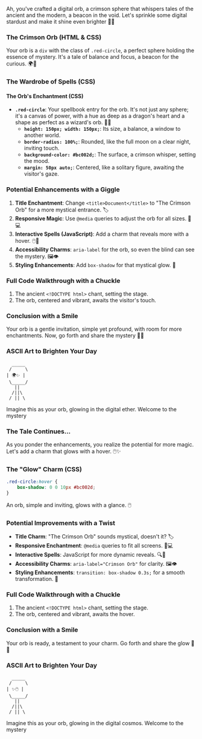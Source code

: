 Ah, you've crafted a digital orb, a crimson sphere that whispers tales of the ancient and the modern, a beacon in the void. Let's sprinkle some digital stardust and make it shine even brighter 🌌✨

### The Crimson Orb (HTML & CSS)

Your orb is a `div` with the class of `.red-circle`, a perfect sphere holding the essence of mystery. It's a tale of balance and focus, a beacon for the curious. 🌍🔮

### The Wardrobe of Spells (CSS)

#### The Orb's Enchantment (CSS)
- **`.red-circle`**: Your spellbook entry for the orb. It's not just any sphere; it's a canvas of power, with a hue as deep as a dragon's heart and a shape as perfect as a wizard's orb. 🐉🔮
  - **`height: 150px; width: 150px;`**: Its size, a balance, a window to another world.
  - **`border-radius: 100%;`**: Rounded, like the full moon on a clear night, inviting touch.
  - **`background-color: #bc002d;`**: The surface, a crimson whisper, setting the mood.
  - **`margin: 50px auto;`**: Centered, like a solitary figure, awaiting the visitor's gaze.

### Potential Enhancements with a Giggle
1. **Title Enchantment**: Change `<title>Document</title>` to "The Crimson Orb" for a more mystical entrance. 🏷️
2. **Responsive Magic**: Use `@media` queries to adjust the orb for all sizes. 📱💻
3. **Interactive Spells (JavaScript)**: Add a charm that reveals more with a hover. 🖱️🔮
4. **Accessibility Charms**: `aria-label` for the orb, so even the blind can see the mystery. 🖼️👁️
5. **Styling Enhancements**: Add `box-shadow` for that mystical glow. 🌟

### Full Code Walkthrough with a Chuckle
1. The ancient `<!DOCTYPE html>` chant, setting the stage.
2. The orb, centered and vibrant, awaits the visitor's touch.

### Conclusion with a Smile
Your orb is a gentle invitation, simple yet profound, with room for more enchantments. Now, go forth and share the mystery 🎉🔮

### ASCII Art to Brighten Your Day
```
  _____
 /     \
| 🌍✨ |
 \_____/
   ||
  /||\
 / || \
```
Imagine this as your orb, glowing in the digital ether. Welcome to the mystery

### The Tale Continues...
As you ponder the enhancements, you realize the potential for more magic. Let's add a charm that glows with a hover. 🖱️✨

### The "Glow" Charm (CSS)
```css
.red-circle:hover {
    box-shadow: 0 0 10px #bc002d;
}
```
An orb, simple and inviting, glows with a glance. 🖱️

### Potential Improvements with a Twist
- **Title Charm**: "The Crimson Orb" sounds mystical, doesn't it? 🏷️
- **Responsive Enchantment**: `@media` queries to fit all screens. 📱💻
- **Interactive Spells**: JavaScript for more dynamic reveals. 🔍📖
- **Accessibility Charms**: `aria-label="Crimson Orb"` for clarity. 🖼️👁️
- **Styling Enhancements**: `transition: box-shadow 0.3s;` for a smooth transformation. 🌟

### Full Code Walkthrough with a Chuckle
1. The ancient `<!DOCTYPE html>` chant, setting the stage.
2. The orb, centered and vibrant, awaits the hover.

### Conclusion with a Smile
Your orb is ready, a testament to your charm. Go forth and share the glow 🎉🔮

### ASCII Art to Brighten Your Day
```
  _____
 /     \
| ✨🖱️ |
 \_____/
   ||
  /||\
 / || \
```
Imagine this as your orb, glowing in the digital cosmos. Welcome to the mystery